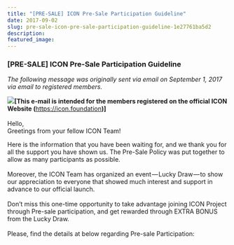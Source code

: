 ```yaml
---
title: "[PRE-SALE] ICON Pre-Sale Participation Guideline"
date: 2017-09-02
slug: pre-sale-icon-pre-sale-participation-guideline-1e27761ba5d2
description:
featured_image:
---
```


### [PRE-SALE] ICON Pre-Sale Participation Guideline

*The following message was originally sent via email on September 1, 2017 via email to registered members.*

![](https://cdn-images-1.medium.com/max/800/1*Dn2MPhKidOuZBCf6QlS5nQ.png)**[This e-mail is intended for the members registered on the official ICON Website (**<https://icon.foundation>**)]**  
   
Hello,   
Greetings from your fellow ICON Team!

Here is the information that you have been waiting for, and we thank you for all the support you have shown us. The Pre-Sale Policy was put together to allow as many participants as possible.  
   
Moreover, the ICON Team has organized an event — Lucky Draw — to show our appreciation to everyone that showed much interest and support in advance to our official launch.  
   
Don’t miss this one-time opportunity to take advantage joining ICON Project through Pre-sale participation, and get rewarded through EXTRA BONUS from the Lucky Draw.  
   
Please, find the details at below regarding Pre-sale Participation:


